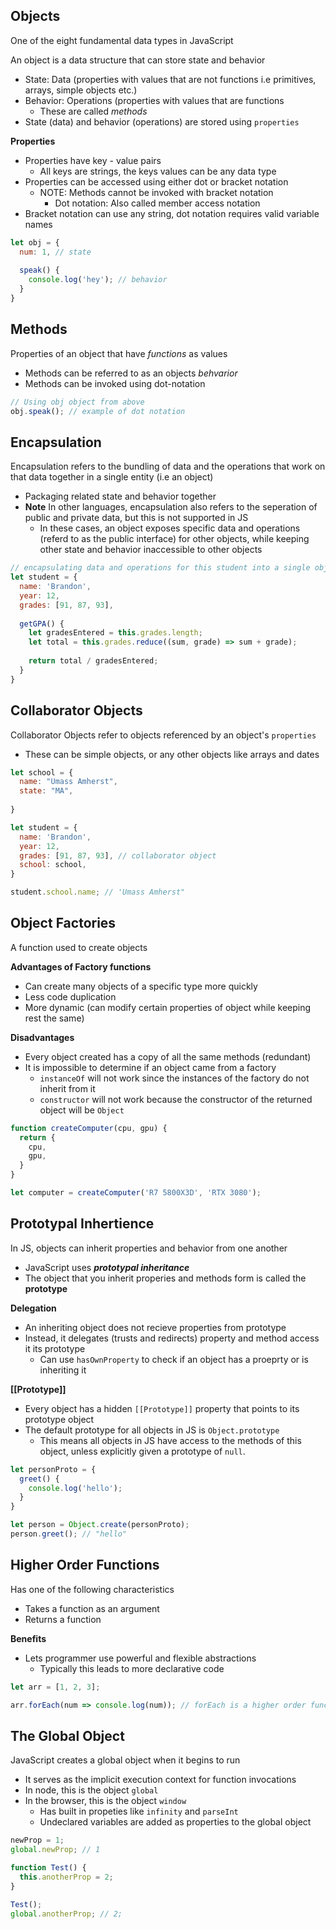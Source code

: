 ## Objects ##
One of the eight fundamental data types in JavaScript

An object is a data structure that can store state and behavior
  - State: Data (properties with values that are not functions i.e primitives, arrays, simple objects etc.)
  - Behavior: Operations (properties with values that are functions
    - These are called *methods*
  - State (data) and behavior (operations) are stored using `properties`

 **Properties**
- Properties have key - value pairs
  - All keys are strings, the keys values can be any data type
- Properties can be accessed using either dot or bracket notation
  - NOTE: Methods cannot be invoked with bracket notation
     - Dot notation: Also called member access notation
- Bracket notation can use any string, dot notation requires valid variable names  
  
```javascript
let obj = {
  num: 1, // state
  
  speak() {
    console.log('hey'); // behavior
  }
}

```
## Methods ##
Properties of an object that have *functions* as values
- Methods can be referred to as an objects *behvarior*
- Methods can be invoked using dot-notation

```javascript
// Using obj object from above
obj.speak(); // example of dot notation
```

## Encapsulation ##
Encapsulation refers to the bundling of data and the operations that work on that data together in a single entity (i.e an object)
  - Packaging related state and behavior together
  - **Note** In other languages, encapsulation also refers to the seperation of public and private data, but this is not supported in JS
    - In these cases, an object exposes specific data and operations (referd to as the public interface) for other objects, while keeping other state and behavior inaccessible to other objects

```javascript
// encapsulating data and operations for this student into a single object
let student = {
  name: 'Brandon',
  year: 12,
  grades: [91, 87, 93],
  
  getGPA() {
    let gradesEntered = this.grades.length;
    let total = this.grades.reduce((sum, grade) => sum + grade);
    
    return total / gradesEntered;
  }
}
```

## Collaborator Objects ##
Collaborator Objects refer to objects referenced by an object's `properties`
- These can be simple objects, or any other objects like arrays and dates

```javascript
let school = {
  name: "Umass Amherst",
  state: "MA",
  
}

let student = {
  name: 'Brandon',
  year: 12,
  grades: [91, 87, 93], // collaborator object
  school: school,
}

student.school.name; // 'Umass Amherst"
```

## Object Factories ##
A function used to create objects

**Advantages of Factory functions**
- Can create many objects of a specific type more quickly
- Less code duplication
- More dynamic (can modify certain properties of object while keeping rest the same)
 
**Disadvantages**
- Every object created has a copy of all the same methods (redundant)
- It is impossible to determine if an object came from a factory
  - `instanceOf` will not work since the instances of the factory do not inherit from it
  - `constructor` will not work because the constructor of the returned object will be `Object`
```javascript
function createComputer(cpu, gpu) {
  return {
    cpu,
    gpu,
  }
}

let computer = createComputer('R7 5800X3D', 'RTX 3080');
```

## Prototypal Inhertience ## 
In JS, objects can inherit properties and behavior from one another
  - JavaScript uses **_prototypal inheritance_**
  - The object that you inherit properies and methods form is called the **prototype**

**Delegation**
- An inheriting object does not recieve properties from prototype
- Instead, it delegates (trusts and redirects) property and method access it its prototype
  - Can use `hasOwnProperty` to check if an object has a proeprty or is inheriting it

**[[Prototype]]**
- Every object has a hidden `[[Prototype]]` property that points to its prototype object
- The default prototype for all objects in JS is `Object.prototype`
  - This means all objects in JS have access to the methods of this object, unless explicitly given a prototype of `null`.

```javascript
let personProto = {
  greet() {
    console.log('hello');
  }
}

let person = Object.create(personProto);
person.greet(); // "hello"
```


## Higher Order Functions ##
Has one of the following characteristics
- Takes a function as an argument
- Returns a function

**Benefits**
- Lets programmer use powerful and flexible abstractions
  - Typically this leads to more declarative code

```javascript
let arr = [1, 2, 3];

arr.forEach(num => console.log(num)); // forEach is a higher order function as it takes the anonymous function as an argument
```

## The Global Object ##
JavaScript creates a global object when it begins to run
- It serves as the implicit execution context for function invocations
- In node, this is the object `global`
- In the browser, this is the object `window`
  - Has built in propeties like `infinity` and `parseInt`
  - Undeclared variables are added as properties to the global object

```javascript
newProp = 1;
global.newProp; // 1

function Test() {
  this.anotherProp = 2;
}

Test();
global.anotherProp; // 2;
```
